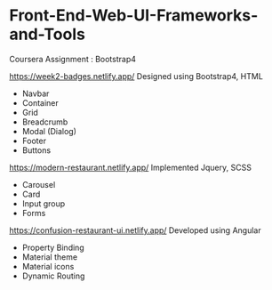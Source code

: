 # Front-End-Web-UI-Frameworks-and-Tools
Coursera Assignment : Bootstrap4 


https://week2-badges.netlify.app/  Designed using Bootstrap4, HTML 
* Navbar 
* Container 
* Grid 
* Breadcrumb
* Modal (Dialog) 
* Footer
* Buttons

https://modern-restaurant.netlify.app/  Implemented Jquery, SCSS
* Carousel 
* Card 
* Input group
* Forms 


https://confusion-restaurant-ui.netlify.app/ Developed using Angular 
* Property Binding 
* Material theme 
* Material icons 
* Dynamic Routing 

